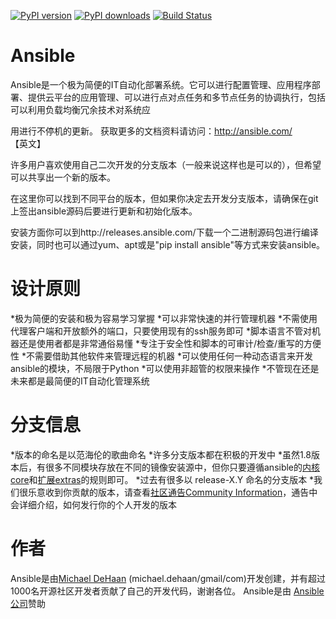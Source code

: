 [![PyPI version](https://badge.fury.io/py/ansible.png)](http://badge.fury.io/py/ansible)
[![PyPI downloads](https://pypip.in/d/ansible/badge.png)](https://pypi.python.org/pypi/ansible)
[![Build Status](https://travis-ci.org/ansible/ansible.svg?branch=devel)](https://travis-ci.org/ansible/ansible)


Ansible
=======

Ansible是一个极为简便的IT自动化部署系统。它可以进行配置管理、应用程序部署、提供云平台的应用管理、可以进行点对点任务和多节点任务的协调执行，包括可以利用负载均衡冗余技术对系统应

用进行不停机的更新。
获取更多的文档资料请访问：http://ansible.com/ 【英文】

许多用户喜欢使用自己二次开发的分支版本（一般来说这样也是可以的），但希望可以共享出一个新的版本。

在这里你可以找到不同平台的版本，但如果你决定去开发分支版本，请确保在git上签出ansible源码后要进行更新和初始化版本。

安装方面你可以到http://releases.ansible.com/下载一个二进制源码包进行编译安装，同时也可以通过yum、apt或是"pip install ansible"等方式来安装ansible。

设计原则
=================

   *极为简便的安装和极为容易学习掌握
   *可以非常快速的并行管理机器
   *不需使用代理客户端和开放额外的端口，只要使用现有的ssh服务即可
   *脚本语言不管对机器还是使用者都是非常通俗易懂
   *专注于安全性和脚本的可审计/检查/重写的方便性
   *不需要借助其他软件来管理远程的机器
   *可以使用任何一种动态语言来开发ansible的模块，不局限于Python
   *可以使用非超管的权限来操作
   *不管现在还是未来都是最简便的IT自动化管理系统

分支信息
===========

   *版本的命名是以范海伦的歌曲命名
   *许多分支版本都在积极的开发中
   *虽然1.8版本后，有很多不同模块存放在不同的镜像安装源中，但你只要遵循ansible的[内核core](https://github.com/ansible/ansible-modules-core)和[扩展extras](https://github.com/ansible/ansible-modules-extras)的规则即可。
   *过去有很多以 release-X.Y 命名的分支版本
   *我们很乐意收到你贡献的版本，请查看[社区通告Community Information](http://docs.ansible.com/community.html)，通告中会详细介绍，如何发行你的个人开发的版本

作者
=======

Ansible是由[Michael DeHaan](https://github.com/mpdehaan) (michael.dehaan/gmail/com)开发创建，并有超过1000名开源社区开发者贡献了自己的开发代码，谢谢各位。
Ansible是由 [Ansible 公司](http://ansible.com)赞助


